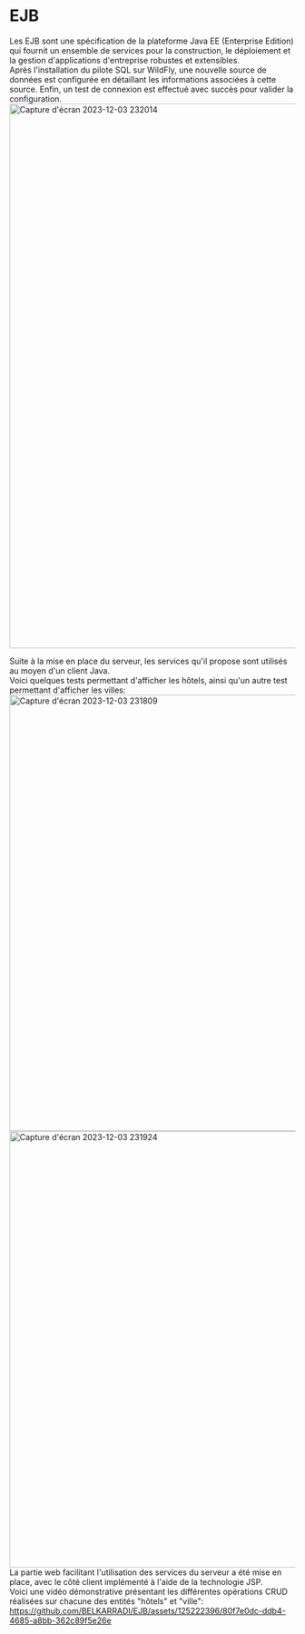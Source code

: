 # EJB

Les EJB sont une spécification de la plateforme Java EE (Enterprise Edition) qui fournit un ensemble de services pour la construction, le déploiement et la gestion d'applications d'entreprise robustes et extensibles.
<br/>
Après l'installation du pilote SQL sur WildFly, une nouvelle source de données est configurée en détaillant les informations associées à cette source. Enfin, un test de connexion est effectué avec succès pour valider la configuration.
<br/>
<img width="960" alt="Capture d'écran 2023-12-03 232014" src="https://github.com/BELKARRADI/EJB/assets/125222396/b5f2770c-6eab-4975-8368-b6fddce8262e">

Suite à la mise en place du serveur, les services qu'il propose sont utilisés au moyen d'un client Java.<br/>
Voici quelques tests permettant d'afficher les hôtels, ainsi qu'un autre test permettant d'afficher les villes:<br/>
<img width="769" alt="Capture d'écran 2023-12-03 231809" src="https://github.com/BELKARRADI/EJB/assets/125222396/8216e650-e75f-4bf9-b282-d87b5a74cdb5"><br/>
<img width="769" alt="Capture d'écran 2023-12-03 231924" src="https://github.com/BELKARRADI/EJB/assets/125222396/85302b86-ddbe-4def-b5b4-5e50cfea5d8a"><br/>
La partie web facilitant l'utilisation des services du serveur a été mise en place, avec le côté client implémenté à l'aide de la technologie JSP.<br/>
Voici une vidéo démonstrative présentant les différentes opérations CRUD réalisées sur chacune des entités "hôtels" et "ville":<br/>
https://github.com/BELKARRADI/EJB/assets/125222396/80f7e0dc-ddb4-4685-a8bb-362c89f5e26e

